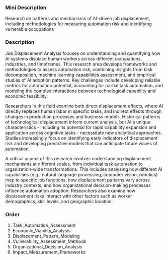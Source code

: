 ### Mini Description

Research on patterns and mechanisms of AI-driven job displacement, including methodologies for measuring automation risk and identifying vulnerable occupations

### Description

Job Displacement Analysis focuses on understanding and quantifying how AI systems displace human workers across different occupations, industries, and timeframes. This research area develops frameworks and methodologies to assess automation risk, combining insights from task decomposition, machine learning capabilities assessment, and empirical studies of AI adoption patterns. Key challenges include developing reliable metrics for automation potential, accounting for partial task automation, and modeling the complex interactions between technological capability and economic feasibility.

Researchers in this field examine both direct displacement effects, where AI directly replaces human labor in specific tasks, and indirect effects through changes in production processes and business models. Historical patterns of technological displacement inform current analysis, but AI's unique characteristics - including its potential for rapid capability expansion and application across cognitive tasks - necessitate new analytical approaches. Studies increasingly focus on identifying early indicators of displacement risk and developing predictive models that can anticipate future waves of automation.

A critical aspect of this research involves understanding displacement mechanisms at different scales, from individual task automation to organization-wide transformations. This includes analyzing how different AI capabilities (e.g., natural language processing, computer vision, robotics) map to specific job functions, how displacement patterns vary across industry contexts, and how organizational decision-making processes influence automation adoption. Researchers also examine how displacement risks interact with other factors such as worker demographics, skill levels, and geographic location.

### Order

1. Task_Automation_Assessment
2. Economic_Viability_Analysis
3. Displacement_Pattern_Modeling
4. Vulnerability_Assessment_Methods
5. Organizational_Decision_Analysis
6. Impact_Measurement_Frameworks
